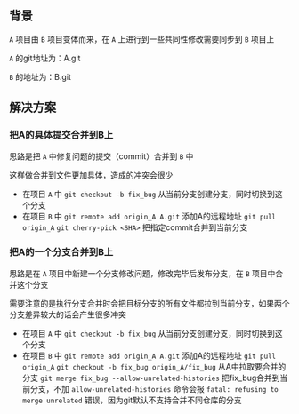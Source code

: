 ## 背景

`A` 项目由 `B` 项目变体而来，在 `A` 上进行到一些共同性修改需要同步到 `B` 项目上

`A` 的git地址为：A.git

`B` 的地址为：B.git

## 解决方案

### 把A的具体提交合并到B上
思路是把 `A` 中修复问题的提交（commit）合并到 `B` 中

这样做合并到文件更加具体，造成的冲突会很少

- 在项目 `A` 中
    `git checkout -b fix_bug`         从当前分支创建分支，同时切换到这个分支
- 在项目 `B` 中
    `git remote add origin_A A.git`   添加A的远程地址
    `git pull origin_A`
    `git cherry-pick <SHA>`           把指定commit合并到当前分支

### 把A的一个分支合并到B上
思路是在 `A` 项目中新建一个分支修改问题，修改完毕后发布分支，在 `B` 项目中合并这个分支

需要注意的是执行分支合并时会把目标分支的所有文件都拉到当前分支，如果两个分支差异较大的话会产生很多冲突

- 在项目 `A` 中
    `git checkout -b fix_bug`         从当前分支创建分支，同时切换到这个分支
- 在项目 `B` 中
    `git remote add origin_A A.git`   添加A的远程地址
    `git pull origin_A`
    `git checkout -b fix_bug origin_A/fix_bug`      从A中拉取要合并的分支
    `git merge fix_bug --allow-unrelated-histories` 把fix_bug合并到当前分支，不加 `allow-unrelated-histories` 命令会报 `fatal: refusing to merge unrelated` 错误，因为git默认不支持合并不同仓库的分支


 